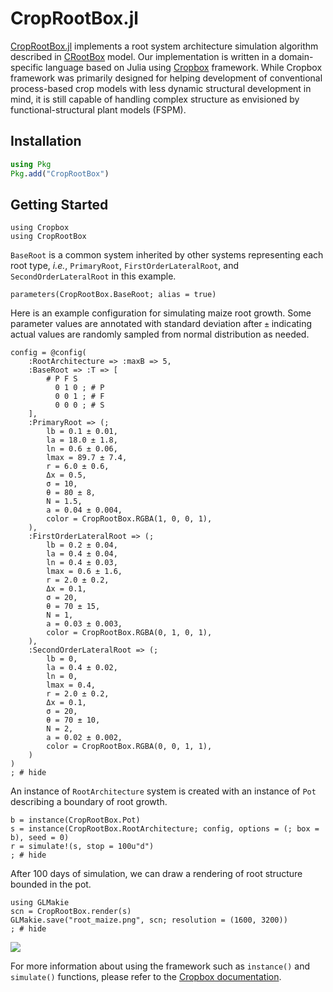 # CropRootBox.jl

[CropRootBox.jl](https://github.com/cropbox/CropRootBox.jl) implements a root system architecture simulation algorithm described in [CRootBox](https://plant-root-soil-interactions-modelling.github.io/CRootBox/) model. Our implementation is written in a domain-specific language based on Julia using [Cropbox](https://github.com/cropbox/Cropbox.jl) framework. While Cropbox framework was primarily designed for helping development of conventional process-based crop models with less dynamic structural development in mind, it is still capable of handling complex structure as envisioned by functional-structural plant models (FSPM).

## Installation

```julia
using Pkg
Pkg.add("CropRootBox")
```

## Getting Started

```@example root
using Cropbox
using CropRootBox
```

`BaseRoot` is a common system inherited by other systems representing each root type, *i.e.*, `PrimaryRoot`, `FirstOrderLateralRoot`, and `SecondOrderLateralRoot` in this example.

```@example root
parameters(CropRootBox.BaseRoot; alias = true)
```

Here is an example configuration for simulating maize root growth. Some parameter values are annotated with standard deviation after `±` indicating actual values are randomly sampled from normal distribution as needed.

```@example root
config = @config(
    :RootArchitecture => :maxB => 5,
    :BaseRoot => :T => [
        # P F S
          0 1 0 ; # P
          0 0 1 ; # F
          0 0 0 ; # S
    ],
    :PrimaryRoot => (;
        lb = 0.1 ± 0.01,
        la = 18.0 ± 1.8,
        ln = 0.6 ± 0.06,
        lmax = 89.7 ± 7.4,
        r = 6.0 ± 0.6,
        Δx = 0.5,
        σ = 10,
        θ = 80 ± 8,
        N = 1.5,
        a = 0.04 ± 0.004,
        color = CropRootBox.RGBA(1, 0, 0, 1),
    ),
    :FirstOrderLateralRoot => (;
        lb = 0.2 ± 0.04,
        la = 0.4 ± 0.04,
        ln = 0.4 ± 0.03,
        lmax = 0.6 ± 1.6,
        r = 2.0 ± 0.2,
        Δx = 0.1,
        σ = 20,
        θ = 70 ± 15,
        N = 1,
        a = 0.03 ± 0.003,
        color = CropRootBox.RGBA(0, 1, 0, 1),
    ),
    :SecondOrderLateralRoot => (;
        lb = 0,
        la = 0.4 ± 0.02,
        ln = 0,
        lmax = 0.4,
        r = 2.0 ± 0.2,
        Δx = 0.1,
        σ = 20,
        θ = 70 ± 10,
        N = 2,
        a = 0.02 ± 0.002,
        color = CropRootBox.RGBA(0, 0, 1, 1),
    )
)
; # hide
```

An instance of `RootArchitecture` system is created with an instance of `Pot` describing a boundary of root growth.

```@example root
b = instance(CropRootBox.Pot)
s = instance(CropRootBox.RootArchitecture; config, options = (; box = b), seed = 0)
r = simulate!(s, stop = 100u"d")
; # hide
```

After 100 days of simulation, we can draw a rendering of root structure bounded in the pot.

```@example root
using GLMakie
scn = CropRootBox.render(s)
GLMakie.save("root_maize.png", scn; resolution = (1600, 3200))
; # hide
```

![](root_maize.png)

For more information about using the framework such as `instance()` and `simulate()` functions, please refer to the [Cropbox documentation](http://cropbox.github.io/Cropbox.jl/stable/).
